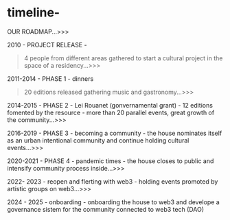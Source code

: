 # timeline-
OUR ROADMAP...>>>

2010 - PROJECT RELEASE - 
> 4 people from different areas gathered to start a cultural project in the space of a residency...>>>

2011-2014 - PHASE 1 - dinners
> 20 editions released gathering music and gastronomy...>>>

2014-2015 - PHASE 2 - Lei Rouanet (gonvernamental grant) - 
12 editions fomented by the resource - 
more than 20 parallel events, great growth of the community...>>>

2016-2019 - PHASE 3 - becoming a community - 
the house nominates itself as an urban intentional community and continue holding cultural events...>>>

2020-2021 - PHASE 4 - pandemic times - 
the house closes to public and intensify community process inside...>>>

2022- 2023 - reopen and flerting with web3 - 
holding events promoted by artistic groups on web3...>>>

2024 - 2025 - onboarding -
onboarding the house to web3 and develope a governance sistem for the community connected to web3 tech (DAO)
